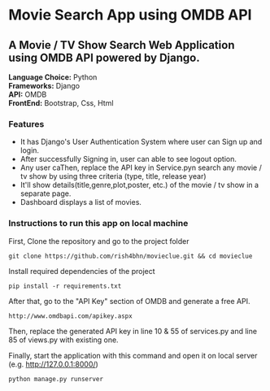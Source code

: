 # Movie Search App using OMDB API

## A Movie / TV Show Search Web Application using OMDB API powered by Django.

<b>Language Choice:</b> Python <br>
<b>Frameworks:</b> Django <br>
<b>API:</b> OMDB <br>
<b>FrontEnd:</b> Bootstrap, Css, Html <br>


### Features

  - It has Django's User Authentication System where user can Sign up and login.
  - After successfully Signing in, user can able to see logout option.
  - Any user caThen, replace the API key in Service.pyn search any movie / tv show by using three criteria (type, title, release year)
  - It'll show details(title,genre,plot,poster, etc.) of the movie / tv show in a separate page.
  - Dashboard displays a list of movies.


### Instructions to run this app on local machine

First, Clone the repository and go to the project folder
```console
git clone https://github.com/rish4bhn/movieclue.git && cd movieclue
```

Install required dependencies of the project
 ```console
 pip install -r requirements.txt
```

After that, go to the "API Key" section of OMDB and generate a free API.
```console
http://www.omdbapi.com/apikey.aspx
```
Then, replace the generated API key in line 10 & 55 of services.py and line 85 of views.py with existing one.

Finally, start the application with this command and open it on local server (e.g. http://127.0.0.1:8000/)
```console
python manage.py runserver
```
